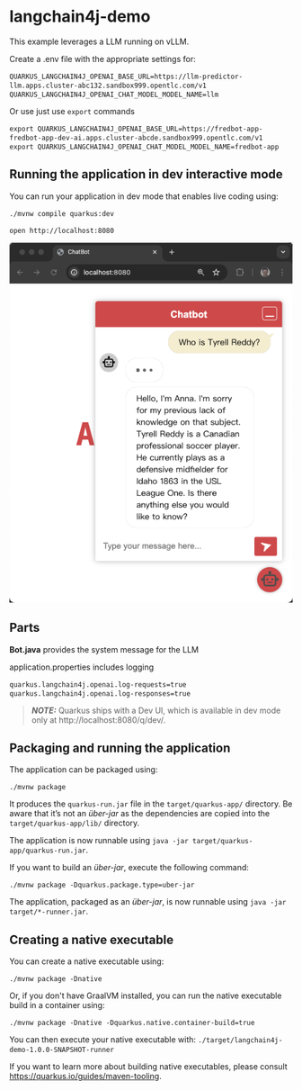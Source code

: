 # langchain4j-demo

This example leverages a LLM running on vLLM.

Create a .env file with the appropriate settings for:

```
QUARKUS_LANGCHAIN4J_OPENAI_BASE_URL=https://llm-predictor-llm.apps.cluster-abc132.sandbox999.opentlc.com/v1
QUARKUS_LANGCHAIN4J_OPENAI_CHAT_MODEL_MODEL_NAME=llm
```

Or use just use `export` commands

```
export QUARKUS_LANGCHAIN4J_OPENAI_BASE_URL=https://fredbot-app-fredbot-app-dev-ai.apps.cluster-abcde.sandbox999.opentlc.com/v1
export QUARKUS_LANGCHAIN4J_OPENAI_CHAT_MODEL_MODEL_NAME=fredbot-app
```

## Running the application in dev interactive mode
You can run your application in dev mode that enables live coding using:
```shell script
./mvnw compile quarkus:dev
```

```
open http://localhost:8080
```

![AI Buddy](./readme-images/bot-1.png)


## Parts

**Bot.java** provides the system message for the LLM


application.properties includes logging

```
quarkus.langchain4j.openai.log-requests=true
quarkus.langchain4j.openai.log-responses=true
```


> **_NOTE:_**  Quarkus ships with a Dev UI, which is available in dev mode only at http://localhost:8080/q/dev/.

## Packaging and running the application

The application can be packaged using:
```shell script
./mvnw package
```
It produces the `quarkus-run.jar` file in the `target/quarkus-app/` directory.
Be aware that it’s not an _über-jar_ as the dependencies are copied into the `target/quarkus-app/lib/` directory.

The application is now runnable using `java -jar target/quarkus-app/quarkus-run.jar`.

If you want to build an _über-jar_, execute the following command:
```shell script
./mvnw package -Dquarkus.package.type=uber-jar
```

The application, packaged as an _über-jar_, is now runnable using `java -jar target/*-runner.jar`.

## Creating a native executable

You can create a native executable using:
```shell script
./mvnw package -Dnative
```

Or, if you don't have GraalVM installed, you can run the native executable build in a container using:
```shell script
./mvnw package -Dnative -Dquarkus.native.container-build=true
```

You can then execute your native executable with: `./target/langchain4j-demo-1.0.0-SNAPSHOT-runner`

If you want to learn more about building native executables, please consult https://quarkus.io/guides/maven-tooling.